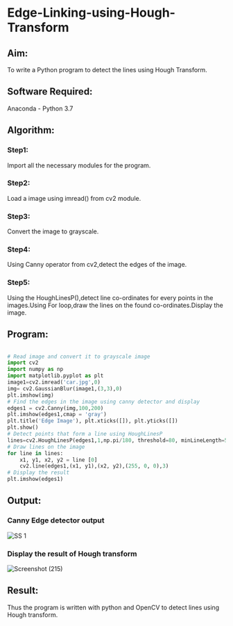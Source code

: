 # Edge-Linking-using-Hough-Transform
## Aim:
To write a Python program to detect the lines using Hough Transform.

## Software Required:
Anaconda - Python 3.7


## Algorithm:
### Step1:
Import all the necessary modules for the program.

### Step2:
Load a image using imread() from cv2 module.

### Step3:
Convert the image to grayscale.

### Step4:
Using Canny operator from cv2,detect the edges of the image.

### Step5:
Using the HoughLinesP(),detect line co-ordinates for every points in the images.Using For loop,draw the lines on the found co-ordinates.Display the image.


## Program:
```Python

# Read image and convert it to grayscale image
import cv2
import numpy as np
import matplotlib.pyplot as plt
image1=cv2.imread('car.jpg',0)
img= cv2.GaussianBlur(image1,(3,3),0)
plt.imshow(img)
# Find the edges in the image using canny detector and display
edges1 = cv2.Canny(img,100,200)
plt.imshow(edges1,cmap = 'gray')
plt.title('Edge Image'), plt.xticks([]), plt.yticks([])
plt.show()
# Detect points that form a line using HoughLinesP
lines=cv2.HoughLinesP(edges1,1,np.pi/180, threshold=80, minLineLength=50,maxLineGap=250)
# Draw lines on the image
for line in lines:
    x1, y1, x2, y2 = line [0] 
    cv2.line(edges1,(x1, y1),(x2, y2),(255, 0, 0),3)
# Display the result
plt.imshow(edges1)
```
## Output:

### Canny Edge detector output
![SS 1](https://user-images.githubusercontent.com/75234807/172057279-e7d47e55-ccf6-4e7b-bc42-879bb9020e8e.png)

### Display the result of Hough transform
![Screenshot (215)](https://user-images.githubusercontent.com/75234807/172057264-5b0424ea-bc4c-4e18-a4a5-fea58a4eb449.png)

## Result:
Thus the program is written with python and OpenCV to detect lines using Hough transform. 
